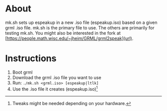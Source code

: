 # About
mk.sh sets up espeakup in a new .iso file (espeakup.iso) based on a given grml .iso file.
mk.sh is the primary file to use.
The others are primarily for testing mk.sh.
You might also be interested in the fork at [https://people.math.wisc.edu/~jheim/GRML/grml2speak](url).

# Instructions
1. Boot grml
2. Download the grml .iso file you want to use
3. Run: `./mk.sh <grml.iso> [espeakup|ltlk]`
4. Use the .iso file it creates (espeakup.iso)[^note1]

[^note1]: Tweaks might be needed depending on your hardware.
